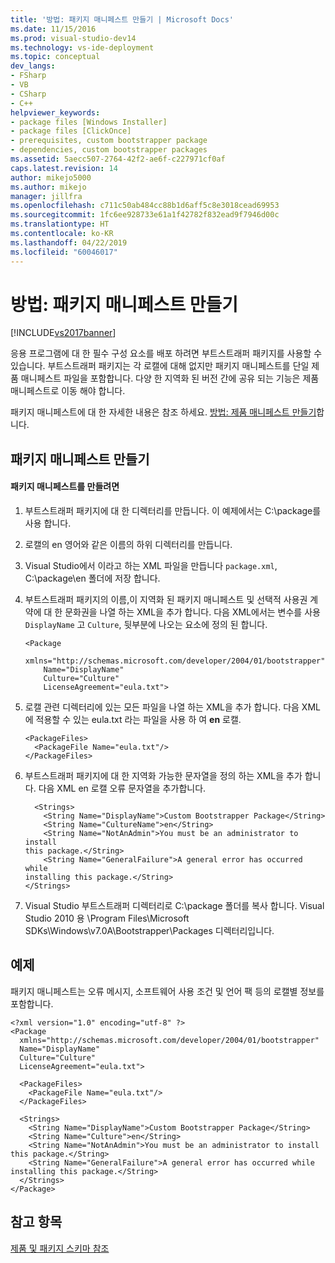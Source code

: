 ```yaml
---
title: '방법: 패키지 매니페스트 만들기 | Microsoft Docs'
ms.date: 11/15/2016
ms.prod: visual-studio-dev14
ms.technology: vs-ide-deployment
ms.topic: conceptual
dev_langs:
- FSharp
- VB
- CSharp
- C++
helpviewer_keywords:
- package files [Windows Installer]
- package files [ClickOnce]
- prerequisites, custom bootstrapper package
- dependencies, custom bootstrapper packages
ms.assetid: 5aecc507-2764-42f2-ae6f-c227971cf0af
caps.latest.revision: 14
author: mikejo5000
ms.author: mikejo
manager: jillfra
ms.openlocfilehash: c711c50ab484cc88b1d6aff5c8e3018cead69953
ms.sourcegitcommit: 1fc6ee928733e61a1f42782f832ead9f7946d00c
ms.translationtype: HT
ms.contentlocale: ko-KR
ms.lasthandoff: 04/22/2019
ms.locfileid: "60046017"
---
```

# <a name="how-to-create-a-package-manifest"></a>방법: 패키지 매니페스트 만들기
[!INCLUDE[vs2017banner](../includes/vs2017banner.md)]

응용 프로그램에 대 한 필수 구성 요소를 배포 하려면 부트스트래퍼 패키지를 사용할 수 있습니다. 부트스트래퍼 패키지는 각 로캘에 대해 없지만 패키지 매니페스트를 단일 제품 매니페스트 파일을 포함합니다. 다양 한 지역화 된 버전 간에 공유 되는 기능은 제품 매니페스트로 이동 해야 합니다.  
  
 패키지 매니페스트에 대 한 자세한 내용은 참조 하세요. [방법: 제품 매니페스트 만들기](../deployment/how-to-create-a-product-manifest.md)합니다.  
  
## <a name="creating-the-package-manifest"></a>패키지 매니페스트 만들기  
  
#### <a name="to-create-the-package-manifest"></a>패키지 매니페스트를 만들려면  
  
1. 부트스트래퍼 패키지에 대 한 디렉터리를 만듭니다. 이 예제에서는 C:\package를 사용 합니다.  
  
2. 로캘의 en 영어와 같은 이름의 하위 디렉터리를 만듭니다.  
  
3. Visual Studio에서 이라고 하는 XML 파일을 만듭니다 `package.xml`, C:\package\en 폴더에 저장 합니다.  
  
4. 부트스트래퍼 패키지의 이름,이 지역화 된 패키지 매니페스트 및 선택적 사용권 계약에 대 한 문화권을 나열 하는 XML을 추가 합니다. 다음 XML에서는 변수를 사용 `DisplayName` 고 `Culture`, 뒷부분에 나오는 요소에 정의 된 합니다.  
  
    ```  
    <Package  
        xmlns="http://schemas.microsoft.com/developer/2004/01/bootstrapper"  
        Name="DisplayName"  
        Culture="Culture"  
        LicenseAgreement="eula.txt">  
    ```  
  
5. 로캘 관련 디렉터리에 있는 모든 파일을 나열 하는 XML을 추가 합니다. 다음 XML에 적용할 수 있는 eula.txt 라는 파일을 사용 하 여 **en** 로캘.  
  
    ```  
    <PackageFiles>  
      <PackageFile Name="eula.txt"/>  
    </PackageFiles>  
    ```  
  
6. 부트스트래퍼 패키지에 대 한 지역화 가능한 문자열을 정의 하는 XML을 추가 합니다. 다음 XML en 로캘 오류 문자열을 추가합니다.  
  
    ```  
      <Strings>  
        <String Name="DisplayName">Custom Bootstrapper Package</String>  
        <String Name="CultureName">en</String>  
        <String Name="NotAnAdmin">You must be an administrator to install   
    this package.</String>  
        <String Name="GeneralFailure">A general error has occurred while   
    installing this package.</String>  
    </Strings>  
    ```  
  
7. Visual Studio 부트스트래퍼 디렉터리로 C:\package 폴더를 복사 합니다. Visual Studio 2010 용 \Program Files\Microsoft SDKs\Windows\v7.0A\Bootstrapper\Packages 디렉터리입니다.  
  
## <a name="example"></a>예제  
 패키지 매니페스트는 오류 메시지, 소프트웨어 사용 조건 및 언어 팩 등의 로캘별 정보를 포함합니다.  
  
```  
<?xml version="1.0" encoding="utf-8" ?>  
<Package  
  xmlns="http://schemas.microsoft.com/developer/2004/01/bootstrapper"  
  Name="DisplayName"  
  Culture="Culture"  
  LicenseAgreement="eula.txt">  
  
  <PackageFiles>  
    <PackageFile Name="eula.txt"/>  
  </PackageFiles>  
  
  <Strings>  
    <String Name="DisplayName">Custom Bootstrapper Package</String>  
    <String Name="Culture">en</String>  
    <String Name="NotAnAdmin">You must be an administrator to install this package.</String>  
    <String Name="GeneralFailure">A general error has occurred while   
installing this package.</String>  
  </Strings>  
</Package>  
```  
  
## <a name="see-also"></a>참고 항목  
 [제품 및 패키지 스키마 참조](../deployment/product-and-package-schema-reference.md)
